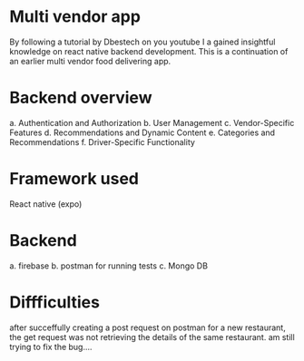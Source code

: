 # Multi vendor app
By following a tutorial by Dbestech on you youtube I a gained insightful knowledge on react native backend development.
This is a continuation of an earlier multi vendor food delivering app.
# Backend  overview
a. Authentication and Authorization
b. User Management
c. Vendor-Specific Features
d. Recommendations and Dynamic Content
e. Categories and Recommendations
f. Driver-Specific Functionality
# Framework used
React native (expo)
# Backend
a. firebase
b. postman for running tests
c. Mongo DB 
# Diffficulties 
after succeffully creating a post request on postman for a new restaurant,
the get request was not retrieving the details of the same restaurant.
am still trying to fix the bug....
